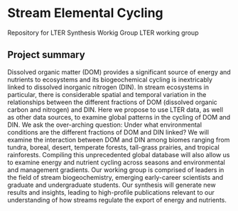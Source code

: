 # Stream Elemental Cycling 

Repository for LTER Synthesis Workig Group LTER working group

## Project summary

Dissolved organic matter (DOM) provides a significant source of energy and nutrients to ecosystems and its biogeochemical cycling is inextricably linked to dissolved inorganic nitrogen (DIN). In stream ecosystems in particular, there is considerable spatial and temporal variation in the relationships between the different fractions of DOM (dissolved organic carbon and nitrogen) and DIN. Here we propose to use LTER data, as well as other data sources, to examine global patterns in the cycling of DOM and DIN. We ask the over-arching question: Under what environmental conditions are the different fractions of DOM and DIN linked? We will examine the interaction between DOM and DIN among biomes ranging from tundra, boreal, desert, temperate forests, tall-grass prairies, and tropical rainforests. Compiling this unprecedented global database will also allow us to examine energy and nutrient cycling across seasons and environmental and management gradients. Our working group is comprised of leaders in the field of stream biogeochemistry, emerging early-career scientists and graduate and undergraduate students. Our synthesis will generate new results and insights, leading to high-profile publications relevant to our understanding of how streams regulate the export of energy and nutrients.

